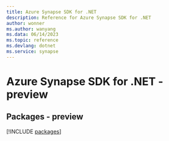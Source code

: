 ```yaml
---
title: Azure Synapse SDK for .NET
description: Reference for Azure Synapse SDK for .NET
author: wonner
ms.author: wanyang
ms.data: 06/14/2023
ms.topic: reference
ms.devlang: dotnet
ms.service: synapse
---
```

# Azure Synapse SDK for .NET - preview
## Packages - preview
[!INCLUDE [packages](synapse-index.md)]